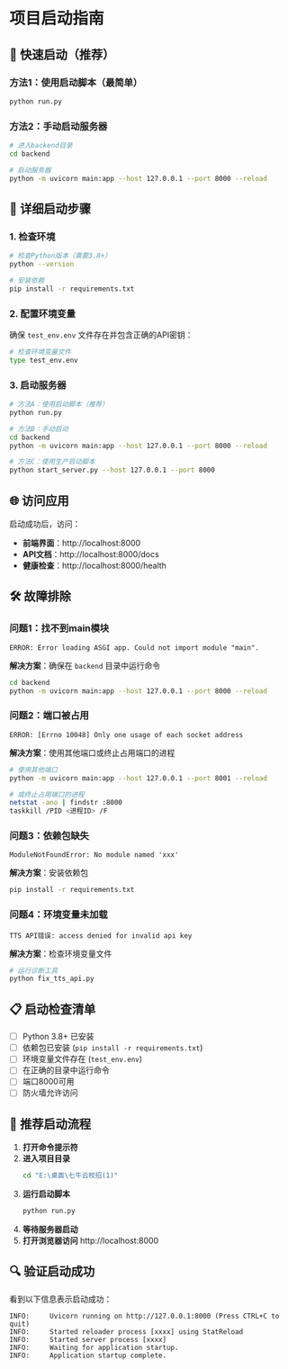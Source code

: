 # 项目启动指南

## 🚀 快速启动（推荐）

### 方法1：使用启动脚本（最简单）
```bash
python run.py
```

### 方法2：手动启动服务器
```bash
# 进入backend目录
cd backend

# 启动服务器
python -m uvicorn main:app --host 127.0.0.1 --port 8000 --reload
```

## 🔧 详细启动步骤

### 1. 检查环境
```bash
# 检查Python版本（需要3.8+）
python --version

# 安装依赖
pip install -r requirements.txt
```

### 2. 配置环境变量
确保 `test_env.env` 文件存在并包含正确的API密钥：
```bash
# 检查环境变量文件
type test_env.env
```

### 3. 启动服务器
```bash
# 方法A：使用启动脚本（推荐）
python run.py

# 方法B：手动启动
cd backend
python -m uvicorn main:app --host 127.0.0.1 --port 8000 --reload

# 方法C：使用生产启动脚本
python start_server.py --host 127.0.0.1 --port 8000
```

## 🌐 访问应用

启动成功后，访问：
- **前端界面**：http://localhost:8000
- **API文档**：http://localhost:8000/docs
- **健康检查**：http://localhost:8000/health

## 🛠️ 故障排除

### 问题1：找不到main模块
```
ERROR: Error loading ASGI app. Could not import module "main".
```
**解决方案**：确保在 `backend` 目录中运行命令
```bash
cd backend
python -m uvicorn main:app --host 127.0.0.1 --port 8000 --reload
```

### 问题2：端口被占用
```
ERROR: [Errno 10048] Only one usage of each socket address
```
**解决方案**：使用其他端口或终止占用端口的进程
```bash
# 使用其他端口
python -m uvicorn main:app --host 127.0.0.1 --port 8001 --reload

# 或终止占用端口的进程
netstat -ano | findstr :8000
taskkill /PID <进程ID> /F
```

### 问题3：依赖包缺失
```
ModuleNotFoundError: No module named 'xxx'
```
**解决方案**：安装依赖包
```bash
pip install -r requirements.txt
```

### 问题4：环境变量未加载
```
TTS API错误: access denied for invalid api key
```
**解决方案**：检查环境变量文件
```bash
# 运行诊断工具
python fix_tts_api.py
```

## 📋 启动检查清单

- [ ] Python 3.8+ 已安装
- [ ] 依赖包已安装 (`pip install -r requirements.txt`)
- [ ] 环境变量文件存在 (`test_env.env`)
- [ ] 在正确的目录中运行命令
- [ ] 端口8000可用
- [ ] 防火墙允许访问

## 🎯 推荐启动流程

1. **打开命令提示符**
2. **进入项目目录**
   ```bash
   cd "E:\桌面\七牛云校招(1)"
   ```
3. **运行启动脚本**
   ```bash
   python run.py
   ```
4. **等待服务器启动**
5. **打开浏览器访问** http://localhost:8000

## 🔍 验证启动成功

看到以下信息表示启动成功：
```
INFO:     Uvicorn running on http://127.0.0.1:8000 (Press CTRL+C to quit)
INFO:     Started reloader process [xxxx] using StatReload
INFO:     Started server process [xxxx]
INFO:     Waiting for application startup.
INFO:     Application startup complete.
```
